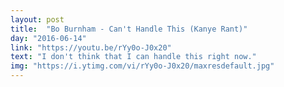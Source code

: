 ```yaml
---
layout: post
title:  "Bo Burnham - Can't Handle This (Kanye Rant)"
day: "2016-06-14" 
link: "https://youtu.be/rYy0o-J0x20"
text: "I don't think that I can handle this right now."
img: "https://i.ytimg.com/vi/rYy0o-J0x20/maxresdefault.jpg"
---
```

